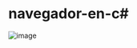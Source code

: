# navegador-en-c#
![image](https://user-images.githubusercontent.com/94939445/175755290-889bfd84-4bb6-417f-9ec8-223504d05c09.png)
